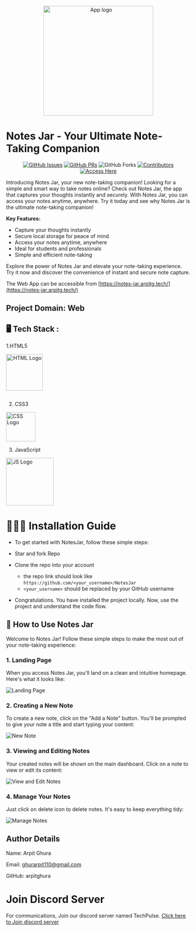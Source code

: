 <p align="center">
<img src="https://github.com/arpitghura/NotesJar/assets/134639939/1d36db5b-bbde-4c4a-a72a-887fa0baf017" alt="App logo" width="300">
</p>

# Notes Jar - Your Ultimate Note-Taking Companion
<div align="center">
    
[![GitHub Issues](https://img.shields.io/github/issues/arpitghura/NotesJar?color=blue&logo=github)](https://github.com/arpitghura/NotesJar/issues)
[![GitHub PRs](https://img.shields.io/github/issues-pr/arpitghura/NotesJar?style=social&logo=github)](https://github.com/arpitghura/NotesJar/pulls)
![GitHub Forks](https://img.shields.io/github/forks/arpitghura/NotesJar?color=2b9348&logo=git)
[![Contributors](https://img.shields.io/github/contributors/arpitghura/NotesJar?color=2b9348)](https://github.com/arpitghura/NotesJar/contributors)
[![Access Here](https://img.shields.io/badge/Access-Here-yellow?style=for-the-badge)](https://notes-jar.arpitg.tech/)

</div>

Introducing Notes Jar, your new note-taking companion! Looking for a simple and smart way to take notes online? Check out Notes Jar, the app that captures your thoughts instantly and securely. With Notes Jar, you can access your notes anytime, anywhere. Try it today and see why Notes Jar is the ultimate note-taking companion!

**Key Features:**
- Capture your thoughts instantly
- Secure local storage for peace of mind
- Access your notes anytime, anywhere
- Ideal for students and professionals
- Simple and efficient note-taking

Explore the power of Notes Jar and elevate your note-taking experience. Try it now and discover the convenience of instant and secure note capture.

The Web App can be accessible from [https://notes-jar.arpitg.tech/](https://notes-jar.arpitg.tech/)

## Project Domain: Web
## 🖥 Tech Stack :
1.HTML5 <div style="display: inline-block; text-align: center;">
  <img src="https://github.com/arpitghura/NotesJar/assets/134639939/8a68689a-9c0c-417f-a8b7-92442a9052ad" alt="HTML Logo" width="100" >
</div>

2. CSS3 <div style="display: inline-block; text-align: center;">
  <img src="https://github.com/arpitghura/NotesJar/assets/134639939/2a221918-580a-4111-944f-e0e10ce13b78" alt="CSS Logo" width="80">
</div> 

3. JavaScript <div style="display: inline-block; text-align: center;">
  <img src="https://github.com/arpitghura/NotesJar/assets/134639939/3c9ad429-a5a7-4cad-a7b0-90f912d157f8" alt="JS Logo" width="130" >
</div> 

# 👨🏼‍🔧 Installation Guide
- To get started with NotesJar, follow these simple steps:

- Star and fork Repo
- Clone the repo into your account
    - the repo link should look like `https://github.com/<your_username>/NotesJar`
    - `<your_username>` should be replaced by your GitHub username
- Congratulations. You have installed the project locally. Now, use the project and understand the code flow.

## 🦾 How to Use Notes Jar

Welcome to Notes Jar! Follow these simple steps to make the most out of your note-taking experience:

### 1. Landing Page

When you access Notes Jar, you'll land on a clean and intuitive homepage. Here's what it looks like:

![Landing Page](https://github.com/arpitghura/NotesJar/assets/134639939/8ccf86cf-5d95-4fb4-a39f-b609ff0b3e72)

### 2. Creating a New Note

To create a new note, click on the "Add a Note" button. You'll be prompted to give your note a title and start typing your content:

![New Note](https://github.com/arpitghura/NotesJar/assets/134639939/c5d5d67d-1de3-45f1-a46c-dd7c5f740151)

### 3. Viewing and Editing Notes

Your created notes will be shown on the main dashboard. Click on a note to view or edit its content:

![View and Edit Notes](https://github.com/arpitghura/NotesJar/assets/134639939/55e993f0-84e7-4dda-8340-fa5bf44e6f3c)

### 4. Manage Your Notes

Just click on delete icon to delete notes. It's easy to keep everything tidy:

![Manage Notes](https://github.com/arpitghura/NotesJar/assets/134639939/0e2f17b1-567f-4974-ab07-337572583d60)

## Author Details

Name: Arpit Ghura

Email: ghurarpit110@gmail.com

GitHub: arpitghura

# Join Discord Server
For communications, Join our discord server named TechPulse. [Click here to Join discord server](https://discord.gg/MwuJnFxNzV)
